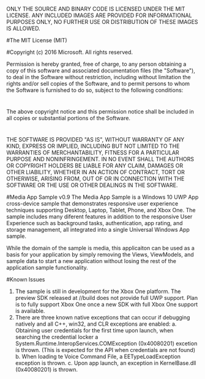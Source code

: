 ONLY THE SOURCE AND BINARY CODE IS LICENSED UNDER THE MIT LICENSE.  ANY INCLUDED IMAGES ARE PROVIDED FOR INFORMATIONAL PURPOSES ONLY, NO FURTHER USE OR DISTRIBUTION OF THESE IMAGES IS ALLOWED.

#The MIT License (MIT)

#Copyright (c) 2016 Microsoft. All rights reserved.

Permission is hereby granted, free of charge, to any person obtaining a copy of this software and associated documentation files (the "Software"), to deal in the Software without restriction, including without limitation the rights and/or sell copies of the Software, and to permit persons to whom the Software is furnished to do so, subject to the following conditions:
#
The above copyright notice and this permission notice shall be included in all copies or substantial portions of the Software.
#
THE SOFTWARE IS PROVIDED "AS IS", WITHOUT WARRANTY OF ANY KIND, EXPRESS OR IMPLIED, INCLUDING BUT NOT LIMITED TO THE WARRANTIES OF MERCHANTABILITY, FITNESS FOR A PARTICULAR PURPOSE AND NONINFRINGEMENT. IN NO EVENT SHALL THE AUTHORS OR COPYRIGHT HOLDERS BE LIABLE FOR ANY CLAIM, DAMAGES OR OTHER LIABILITY, WHETHER IN AN ACTION OF CONTRACT, TORT OR OTHERWISE, ARISING FROM, OUT OF OR IN CONNECTION WITH THE SOFTWARE OR THE USE OR OTHER DEALINGS IN THE SOFTWARE.


#Media App Sample v0.9
The Media App Sample is a Windows 10 UWP App cross-device sample that demonstrates responsive user experience techniques supporting Desktop, Laptop, Tablet, Phone, and Xbox One.  The sample includes many diferent features in addition to the responsive User Experience such as background tasks, authentication, app rating, and storage management, all integrated into a single Universal Windows App sample.

While the domain of the sample is media, this applicaiton can be used as a basis for your application by simply removing the Views, ViewModels, and sample data to start a new application without losing the rest of the application sample functionality.

#Known Issues
1. The sample is still in development for the Xbox One platform.  The preview SDK released at //build does not provide full UWP support.  Plan is to fully support Xbox One once a new SDK with full Xbox One support is available.
2. There are three known native exceptions that can occur if debugging natively and all C++, win32, and CLR exceptions are enabled:
    a. Obtaining user credentials for the first time upon launch, when searching the credential locker a System.Runtime.InteropServices.COMException (0x40080201) excetion is thrown.  (This is expected for the API when credentials are not found)
    b. When loading te Voice Command File, a EETypeLoadException exception is thrown.
    c. Upon app launch, an exception in KernelBase.dll (0x40080201) is thrown.
